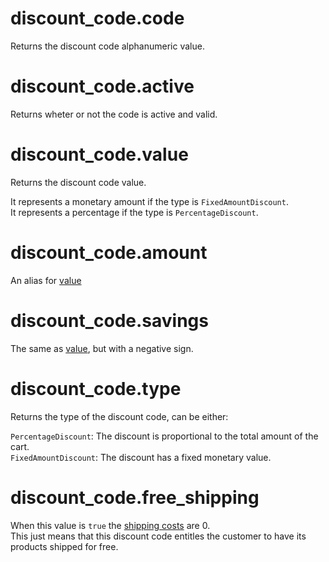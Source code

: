 # discount_code.code

Returns the discount code alphanumeric value.

# discount_code.active

Returns wheter or not the code is active and valid.

# discount_code.value

Returns the discount code value.


It represents a monetary amount if the type is `FixedAmountDiscount`.  
It represents a percentage if the type is `PercentageDiscount`.

# discount_code.amount

An alias for [value](discount-code.md#discount_code.amount)

# discount_code.savings

The same as [value](discount-code.md#discount_code.value), but with a negative sign.

# discount_code.type

Returns the type of the discount code, can be either:

`PercentageDiscount`: The discount is proportional to the total amount of the cart.  
`FixedAmountDiscount`: The discount has a fixed monetary value.

# discount_code.free_shipping

When this value is `true` the [shipping costs](cart.md#cart.shipping_price) are 0.  
This just means that this discount code entitles the customer to have its products shipped for free.

